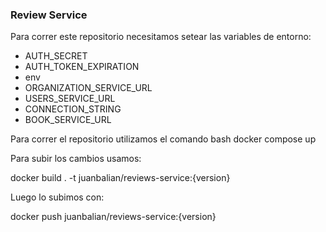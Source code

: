 ### Review Service

Para correr este repositorio necesitamos setear las variables de entorno:
* AUTH_SECRET
* AUTH_TOKEN_EXPIRATION
* env
* ORGANIZATION_SERVICE_URL
* USERS_SERVICE_URL
* CONNECTION_STRING
* BOOK_SERVICE_URL


Para correr el repositorio utilizamos el comando
bash
docker compose up


Para subir los cambios usamos:

docker build . -t juanbalian/reviews-service:{version}


Luego lo subimos con:

docker push juanbalian/reviews-service:{version}
